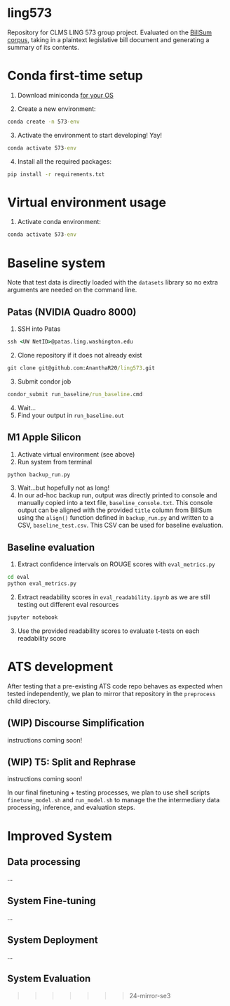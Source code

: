 # ling573
Repository for CLMS LING 573 group project. Evaluated on the [BillSum corpus](https://huggingface.co/datasets/FiscalNote/billsum), taking in a plaintext legislative bill document and generating a summary of its contents.

# Conda first-time setup

1. Download miniconda [for your OS](https://www.anaconda.com/docs/getting-started/miniconda/main)

2. Create a new environment:
```cmd
conda create -n 573-env
```
3. Activate the environment to start developing! Yay!
```cmd
conda activate 573-env
```
4. Install all the required packages:
```cmd
pip install -r requirements.txt
```

# Virtual environment usage
1. Activate conda environment:
```cmd
conda activate 573-env
```

# Baseline system
Note that test data is directly loaded with the `datasets` library so no extra arguments are needed on the command line.
## Patas (NVIDIA Quadro 8000)
1. SSH into Patas
```cmd
ssh <UW NetID>@patas.ling.washington.edu
```
2. Clone repository if it does not already exist
```cmd
git clone git@github.com:AnanthaR20/ling573.git
```
3. Submit condor job
```cmd
condor_submit run_baseline/run_baseline.cmd
```
4. Wait...
5. Find your output in `run_baseline.out`

## M1 Apple Silicon
1. Activate virtual environment (see above)
2. Run system from terminal
```cmd
python backup_run.py
```
3. Wait...but hopefully not as long!
4. In our ad-hoc backup run, output was directly printed to console and manually copied into a text file, `baseline_console.txt`. This console output can be aligned with the provided `title` column from BillSum using the `align()` function defined in `backup_run.py` and written to a CSV, `baseline_test.csv`. This CSV can be used for baseline evaluation.

## Baseline evaluation
1. Extract confidence intervals on ROUGE scores with `eval_metrics.py`
```cmd
cd eval
python eval_metrics.py
```
2. Extract readability scores in `eval_readability.ipynb` as we are still testing out different eval resources
```cmd
jupyter notebook
```
3. Use the provided readability scores to evaluate t-tests on each readability score

# ATS development

After testing that a pre-existing ATS code repo behaves as expected when tested independently, we plan to mirror that repository in the `preprocess` child directory.

## (WIP) Discourse Simplification
instructions coming soon!
## (WIP) T5: Split and Rephrase
instructions coming soon!

In our final finetuning + testing processes, we plan to use shell scripts `finetune_model.sh` and `run_model.sh` to manage the the intermediary data processing, inference, and evaluation steps. 

# Improved System 
## Data processing
...
## System Fine-tuning
...
## System Deployment
...
## System Evaluation
>>>>>>> 24-mirror-se3
